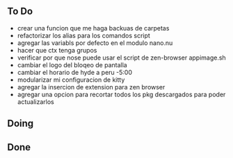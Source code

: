 ## To Do

- crear una funcion que me haga backuas de carpetas
- refactorizar los alias para los comandos script
- agregar las variabls por defecto en el modulo nano.nu
- hacer que ctx tenga grupos
- verificar por que nose puede usar el script de zen-browser appimage.sh
- cambiar el logo del bloqeo de pantalla
- cambiar el horario de hyde a peru -5:00
- modularizar mi configuracion de kitty
- agregar la insercion de extension para zen browser
- agregar una opcion para recortar todos los pkg descargados para poder actualizarlos

## Doing


## Done

